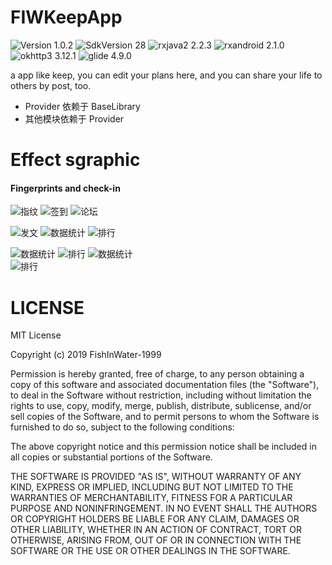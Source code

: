 # FIWKeepApp

![Version 1.0.2](https://img.shields.io/badge/SdkVersion-1.0.2-orange.svg?style=flat)
![SdkVersion 28](https://img.shields.io/badge/SdkVersion-28-green.svg?style=flat)
![rxjava2 2.2.3](https://img.shields.io/badge/rxjava2-2.2.3-red.svg?style=flat)
![rxandroid 2.1.0](https://img.shields.io/badge/rxandroid-2.1.0-grown.svg?style=flat)
![okhttp3 3.12.1](https://img.shields.io/badge/okhttp3-3.12.1-blue.svg?style=flat)
![glide 4.9.0](https://img.shields.io/badge/glide-4.9.0-green.svg?style=flat)

a app like keep, you can edit your plans here, and you can share your life to others by post, too.

- Provider 依赖于 BaseLibrary
- 其他模块依赖于 Provider

# Effect sgraphic
#### Fingerprints and check-in
![指纹](https://github.com/FishInWater-1999/PictureRepository/blob/master/FIWKeepApp/Dec-23-2019%2009-24-30.gif)
![签到](https://github.com/FishInWater-1999/PictureRepository/blob/master/WikiFiles/Dec-23-2019%2009-25-13.gif)
![论坛](https://github.com/FishInWater-1999/PictureRepository/blob/master/WikiFiles/Dec-23-2019%2009-27-03.gif)</br>

![发文](https://github.com/FishInWater-1999/PictureRepository/blob/master/WikiFiles/Dec-23-2019%2009-27-53.gif)
![数据统计](https://github.com/FishInWater-1999/PictureRepository/blob/master/WikiFiles/Dec-23-2019%2009-29-57.gif)
![排行](https://github.com/FishInWater-1999/PictureRepository/blob/master/WikiFiles/Dec-23-2019%2009-36-53.gif)</br>

![数据统计](https://github.com/FishInWater-1999/PictureRepository/blob/master/WikiFiles/Dec-23-2019%2009-37-48.gif)
![排行](https://github.com/FishInWater-1999/PictureRepository/blob/master/WikiFiles/Dec-23-2019%2009-38-20.gif)
![数据统计](https://github.com/FishInWater-1999/PictureRepository/blob/master/WikiFiles/Dec-23-2019%2009-38-58.gif)</br>
![排行](https://github.com/FishInWater-1999/PictureRepository/blob/master/WikiFiles/)</br>

# LICENSE
MIT License

Copyright (c) 2019 FishInWater-1999

Permission is hereby granted, free of charge, to any person obtaining a copy
of this software and associated documentation files (the "Software"), to deal
in the Software without restriction, including without limitation the rights
to use, copy, modify, merge, publish, distribute, sublicense, and/or sell
copies of the Software, and to permit persons to whom the Software is
furnished to do so, subject to the following conditions:

The above copyright notice and this permission notice shall be included in all
copies or substantial portions of the Software.

THE SOFTWARE IS PROVIDED "AS IS", WITHOUT WARRANTY OF ANY KIND, EXPRESS OR
IMPLIED, INCLUDING BUT NOT LIMITED TO THE WARRANTIES OF MERCHANTABILITY,
FITNESS FOR A PARTICULAR PURPOSE AND NONINFRINGEMENT. IN NO EVENT SHALL THE
AUTHORS OR COPYRIGHT HOLDERS BE LIABLE FOR ANY CLAIM, DAMAGES OR OTHER
LIABILITY, WHETHER IN AN ACTION OF CONTRACT, TORT OR OTHERWISE, ARISING FROM,
OUT OF OR IN CONNECTION WITH THE SOFTWARE OR THE USE OR OTHER DEALINGS IN THE
SOFTWARE.
